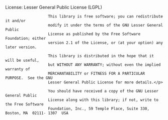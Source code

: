 License: Lesser General Public License (LGPL)


                       This library is free software; you can redistribute it and/or
                       modify it under the terms of the GNU Lesser General Public
                       License as published by the Free Software Foundation; either
                       version 2.1 of the License, or (at your option) any later version.
 
                       This library is distributed in the hope that it will be useful,
                       but WITHOUT ANY WARRANTY; without even the implied warranty of
                       MERCHANTABILITY or FITNESS FOR A PARTICULAR PURPOSE.  See the GNU
                       Lesser General Public License for more details.</p>
 
                       You should have received a copy of the GNU Lesser General Public
                       License along with this library; if not, write to the Free Software
                       Foundation, Inc., 59 Temple Place, Suite 330, Boston, MA  02111- 1307  USA 